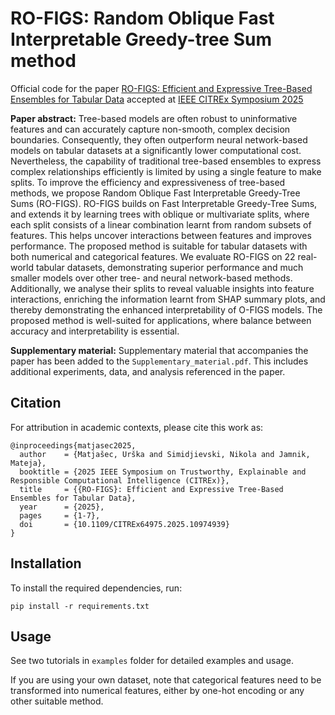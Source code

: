 # RO-FIGS: Random Oblique Fast Interpretable Greedy-tree Sum method

Official code for the paper [RO-FIGS: Efficient and Expressive Tree-Based Ensembles for Tabular Data](https://doi.org/10.1109/CITREx64975.2025.10974939) accepted at [IEEE CITREx Symposium 2025](https://ieee-ssci.org/?ui=trustworthy-explainable-and-responsible-ci)


**Paper abstract:**  Tree-based models are often robust to uninformative features and can accurately capture non-smooth, complex decision boundaries. Consequently, they often outperform neural network-based models on tabular datasets at a significantly lower computational cost. Nevertheless, the capability of traditional tree-based ensembles to express complex relationships efficiently is limited by using a single feature to make splits. To improve the efficiency and expressiveness of tree-based methods, we propose Random Oblique Fast Interpretable Greedy-Tree Sums (RO-FIGS). RO-FIGS builds on Fast Interpretable Greedy-Tree Sums, and extends it by learning trees with oblique or multivariate splits, where each split consists of a linear combination learnt from random subsets of features. This helps uncover interactions between features and improves performance. The proposed method is suitable for tabular datasets with both numerical and categorical features. We evaluate RO-FIGS on 22 real-world tabular datasets, demonstrating superior performance and much smaller models over other tree- and neural network-based methods. Additionally, we analyse their splits to reveal valuable insights into feature interactions, enriching the information learnt from SHAP summary plots, and thereby demonstrating the enhanced interpretability of O-FIGS models. The proposed method is well-suited for applications, where balance between accuracy and interpretability is essential.


**Supplementary material:** Supplementary material that accompanies the paper has been added to the `Supplementary_material.pdf`. This includes additional experiments, data, and analysis referenced in the paper.


## Citation
For attribution in academic contexts, please cite this work as:
```
@inproceedings{matjasec2025,
  author    = {Matjašec, Urška and Simidjievski, Nikola and Jamnik, Mateja},
  booktitle = {2025 IEEE Symposium on Trustworthy, Explainable and Responsible Computational Intelligence (CITREx)}, 
  title     = {{RO-FIGS}: Efficient and Expressive Tree-Based Ensembles for Tabular Data}, 
  year      = {2025},
  pages     = {1-7},
  doi       = {10.1109/CITREx64975.2025.10974939}
}
```


## Installation

To install the required dependencies, run:
```
pip install -r requirements.txt
```


## Usage

See two tutorials in `examples` folder for detailed examples and usage.

If you are using your own dataset, note that categorical features need to be transformed into numerical features, either by one-hot encoding or any other suitable method.

